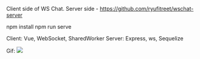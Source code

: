 Client side of WS Chat.
Server side - https://github.com/ryufitreet/wschat-server

npm install
npm run serve

Client: Vue, WebSocket, SharedWorker
Server: Express, ws, Sequelize

Gif:
![](name-of-giphy.gif)